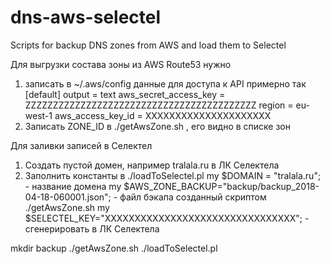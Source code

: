# dns-aws-selectel
Scripts for backup DNS zones from AWS and load them to Selectel

Для выгрузки состава зоны из AWS Route53 нужно 
1. записать в ~/.aws/config данные для доступа к API примерно так
[default]
output = text
aws_secret_access_key = ZZZZZZZZZZZZZZZZZZZZZZZZZZZZZZZZZZZZZZZZZZ
region = eu-west-1
aws_access_key_id = XXXXXXXXXXXXXXXXXXXXX
2. Записать ZONE_ID в ./getAwsZone.sh , его видно в списке зон

Для заливки записей в Селектел
1. Создать пустой домен, например tralala.ru в ЛК Селектела
2. Заполнить константы в ./loadToSelectel.pl
my $DOMAIN = "tralala.ru"; - название домена
my $AWS_ZONE_BACKUP="backup/backup_2018-04-18-060001.json"; - файл бэкапа созданный скриптом ./getAwsZone.sh
my $SELECTEL_KEY="XXXXXXXXXXXXXXXXXXXXXXXXXXXXXXXX"; - сгенерировать в ЛК Селектела

mkdir backup
./getAwsZone.sh
./loadToSelectel.pl
